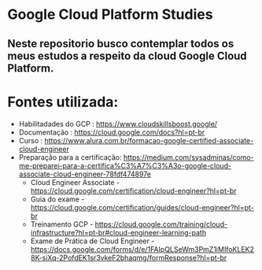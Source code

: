 # Google Cloud Platform Studies
Neste repositorio busco contemplar todos os meus estudos a respeito da cloud Google Cloud Platform.
-----
# Fontes utilizada:
* Habilitadades do GCP : https://www.cloudskillsboost.google/
* Documentação : https://cloud.google.com/docs?hl=pt-br
* Curso : https://www.alura.com.br/formacao-google-certified-associate-cloud-engineer
* Preparação para a certificação: https://medium.com/sysadminas/como-me-preparei-para-a-certifica%C3%A7%C3%A3o-google-cloud-associate-cloud-engineer-78fdf474897e
  * Cloud Engineer Associate - https://cloud.google.com/certification/cloud-engineer?hl=pt-br
  * Guia do exame - https://cloud.google.com/certification/guides/cloud-engineer?hl=pt-br
  * Treinamento GCP - https://cloud.google.com/training/cloud-infrastructure?hl=pt-br#cloud-engineer-learning-path
  * Exame de Prática de Cloud Engineer - https://docs.google.com/forms/d/e/1FAIpQLSeWm3PmZ1iMIfoKLEK28K-siXq-2PofdEK1sr3vkeF2bhaqmg/formResponse?hl=pt-br

